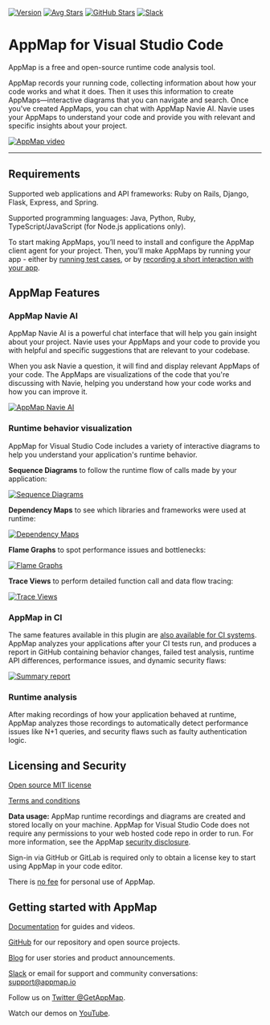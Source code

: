 [![Version](https://img.shields.io/visual-studio-marketplace/v/appland.appmap)](https://marketplace.visualstudio.com/items?itemName=appland.appmap)
[![Avg Stars](https://img.shields.io/visual-studio-marketplace/stars/appland.appmap)](https://marketplace.visualstudio.com/items?itemName=appland.appmap)
[![GitHub Stars](https://img.shields.io/github/stars/getappmap/vscode-appland?style=social)](https://github.com/getappmap/vscode-appland)
[![Slack](https://img.shields.io/badge/Slack-Join%20the%20community-green)](https://appmap.io/slack)

# AppMap for Visual Studio Code

AppMap is a free and open-source runtime code analysis tool.

AppMap records your running code, collecting information about how your code works and what it does.
Then it uses this information to create AppMaps—interactive diagrams that you can navigate and
search. Once you've created AppMaps, you can chat with AppMap Navie AI. Navie uses your AppMaps to
understand your code and provide you with relevant and specific insights about your project.

[![AppMap video](https://appmap.io/assets/img/yt-play.png)](https://www.youtube.com/watch?v=fHiTHZhtFZM)

---

## Requirements

Supported web applications and API frameworks: Ruby on Rails, Django, Flask, Express, and Spring.

Supported programming languages: Java, Python, Ruby, TypeScript/JavaScript (for Node.js applications
only).

To start making AppMaps, you’ll need to install and configure the AppMap client agent for your
project. Then, you’ll make AppMaps by running your app - either by
[running test cases](https://appmap.io/docs/recording-methods.html#recording-test-cases), or by
[recording a short interaction with your app](https://appmap.io/docs/recording-methods.html#remote-recording).

## AppMap Features

### AppMap Navie AI

AppMap Navie AI is a powerful chat interface that will help you gain insight about your project.
Navie uses your AppMaps and your code to provide you with helpful and specific suggestions that are
relevant to your codebase.

When you ask Navie a question, it will find and display relevant AppMaps of your code. The AppMaps
are visualizations of the code that you're discussing with Navie, helping you understand how your
code works and how you can improve it.

[![AppMap Navie AI](https://appmap.io/assets/img/navie_answer_example.png 'Appmap Navie AI')](https://appmap.io/assets/img/navie_answer_example.png)

### Runtime behavior visualization

AppMap for Visual Studio Code includes a variety of interactive diagrams to help you understand your
application's runtime behavior.

**Sequence Diagrams** to follow the runtime flow of calls made by your application:

[![Sequence Diagrams](https://appmap.io/assets/img/ide-sequence-diag-thumb.jpeg 'Sequence Diagrams')](https://appmap.io/assets/img/ide-sequence-diag.png)

**Dependency Maps** to see which libraries and frameworks were used at runtime:

[![Dependency Maps](https://appmap.io/assets/img/ide-dependency-map-thumb.jpeg 'Dependency Maps')](https://appmap.io/assets/img/ide-dependency-map.png)

**Flame Graphs** to spot performance issues and bottlenecks:

[![Flame Graphs](https://appmap.io/assets/img/ide-vscode-flame-graph-thumb.jpeg 'Flame Graphs')](https://appmap.io/assets/img/ide-vscode-flame-graph.png)

**Trace Views** to perform detailed function call and data flow tracing:

[![Trace Views](https://appmap.io/assets/img/ide-trace-view-thumb.jpeg 'Trace Views')](https://appmap.io/assets/img/ide-trace-view.png)

### AppMap in CI

The same features available in this plugin are
[also available for CI systems](https://appmap.io/docs/analysis/in-ci.html). AppMap analyzes your
applications after your CI tests run, and produces a report in GitHub containing behavior changes,
failed test analysis, runtime API differences, performance issues, and dynamic security flaws:

[![Summary report](https://appmap.io/assets/img/summary-report-thumb.jpeg 'Summary Report')](https://appmap.io/assets/img/summary-report.png)

### Runtime analysis

After making recordings of how your application behaved at runtime, AppMap analyzes those recordings
to automatically detect performance issues like N+1 queries, and security flaws such as faulty
authentication logic.

## Licensing and Security

[Open source MIT license](https://github.com/getappmap/vscode-appland/blob/master/LICENSE)

[Terms and conditions](https://appmap.io/community/terms-and-conditions.html)

**Data usage:** AppMap runtime recordings and diagrams are created and stored locally on your
machine. AppMap for Visual Studio Code does not require any permissions to your web hosted code repo
in order to run. For more information, see the AppMap
[security disclosure](https://appmap.io/security).

Sign-in via GitHub or GitLab is required only to obtain a license key to start using AppMap in your
code editor.

There is [no fee](https://appmap.io/pricing) for personal use of AppMap.

## Getting started with AppMap

[Documentation](https://appmap.io/docs/appmap-overview.html) for guides and videos.

[GitHub](https://github.com/getappmap) for our repository and open source projects.

[Blog](https://appmap.io/blog/) for user stories and product announcements.

[Slack](https://appmap.io/slack) or email for support and community conversations: support@appmap.io

Follow us on [Twitter @GetAppMap](https://twitter.com/getappmap).

Watch our demos on [YouTube](https://www.youtube.com/channel/UCxVv4gVnr2Uf2PSzoELZUcg).
